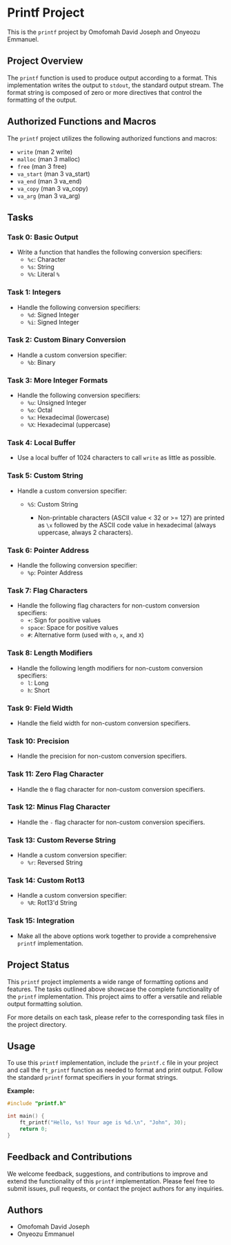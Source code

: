 # Printf Project

This is the `printf` project by Omofomah David Joseph and Onyeozu Emmanuel.

## Project Overview

The `printf` function is used to produce output according to a format. This implementation writes the output to `stdout`, the standard output stream. The format string is composed of zero or more directives that control the formatting of the output.

## Authorized Functions and Macros

The `printf` project utilizes the following authorized functions and macros:
- `write` (man 2 write)
- `malloc` (man 3 malloc)
- `free` (man 3 free)
- `va_start` (man 3 va_start)
- `va_end` (man 3 va_end)
- `va_copy` (man 3 va_copy)
- `va_arg` (man 3 va_arg)

## Tasks

### Task 0: Basic Output
- Write a function that handles the following conversion specifiers:
  - `%c`: Character
  - `%s`: String
  - `%%`: Literal `%`

### Task 1: Integers
- Handle the following conversion specifiers:
  - `%d`: Signed Integer
  - `%i`: Signed Integer

### Task 2: Custom Binary Conversion
- Handle a custom conversion specifier:
  - `%b`: Binary

### Task 3: More Integer Formats
- Handle the following conversion specifiers:
  - `%u`: Unsigned Integer
  - `%o`: Octal
  - `%x`: Hexadecimal (lowercase)
  - `%X`: Hexadecimal (uppercase)

### Task 4: Local Buffer
- Use a local buffer of 1024 characters to call `write` as little as possible.

### Task 5: Custom String
- Handle a custom conversion specifier:
  - `%S`: Custom String

    - Non-printable characters (ASCII value < 32 or >= 127) are printed as `\x` followed by the ASCII code value in hexadecimal (always uppercase, always 2 characters).

### Task 6: Pointer Address
- Handle the following conversion specifier:
  - `%p`: Pointer Address

### Task 7: Flag Characters
- Handle the following flag characters for non-custom conversion specifiers:
  - `+`: Sign for positive values
  - `space`: Space for positive values
  - `#`: Alternative form (used with `o`, `x`, and `X`)

### Task 8: Length Modifiers
- Handle the following length modifiers for non-custom conversion specifiers:
  - `l`: Long
  - `h`: Short

### Task 9: Field Width
- Handle the field width for non-custom conversion specifiers.

### Task 10: Precision
- Handle the precision for non-custom conversion specifiers.

### Task 11: Zero Flag Character
- Handle the `0` flag character for non-custom conversion specifiers.

### Task 12: Minus Flag Character
- Handle the `-` flag character for non-custom conversion specifiers.

### Task 13: Custom Reverse String
- Handle a custom conversion specifier:
  - `%r`: Reversed String

### Task 14: Custom Rot13
- Handle a custom conversion specifier:
  - `%R`: Rot13'd String

### Task 15: Integration
- Make all the above options work together to provide a comprehensive `printf` implementation.

## Project Status

This `printf` project implements a wide range of formatting options and features. The tasks outlined above showcase the complete functionality of the `printf` implementation. This project aims to offer a versatile and reliable output formatting solution.

For more details on each task, please refer to the corresponding task files in the project directory.

## Usage

To use this `printf` implementation, include the `printf.c` file in your project and call the `ft_printf` function as needed to format and print output. Follow the standard `printf` format specifiers in your format strings.

**Example:**

```c
#include "printf.h"

int main() {
    ft_printf("Hello, %s! Your age is %d.\n", "John", 30);
    return 0;
}
```

## Feedback and Contributions

We welcome feedback, suggestions, and contributions to improve and extend the functionality of this `printf` implementation. Please feel free to submit issues, pull requests, or contact the project authors for any inquiries.

## Authors

- Omofomah David Joseph
- Onyeozu Emmanuel
